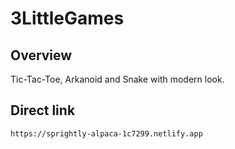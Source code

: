 # 3LittleGames

## Overview
Tic-Tac-Toe, Arkanoid and Snake with modern look.

## Direct link
```
https://sprightly-alpaca-1c7299.netlify.app
```



